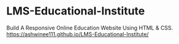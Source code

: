 # LMS-Educational-Institute
Build A Responsive Online Education Website Using HTML &amp; CSS.
https://ashwinee111.github.io/LMS-Educational-Institute/
